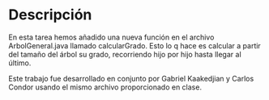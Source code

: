 # Descripción

En esta tarea hemos añadido una nueva función en el archivo ArbolGeneral.java llamado calcularGrado. Esto lo q hace es calcular a partir del tamaño del árbol su grado, recorriendo hijo por hijo hasta llegar al último.

Este trabajo fue desarrollado en conjunto por Gabriel Kaakedjian y Carlos Condor usando el mismo archivo proporcionado en clase.
